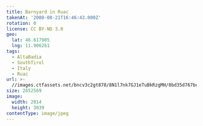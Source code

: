 ```yaml
---
title: Barnyard in Ruac
takenAt: '2008-08-21T16:46:43.000Z'
rotation: 0
license: CC BY-ND 3.0
geo:
  lat: 46.617905
  lng: 11.906261
tags:
  - AltaBadia
  - SouthTirol
  - Italy
  - Ruac
url: >-
  //images.ctfassets.net/bncv3c2gt878/8N1l7nk7GJ1eTuBkRzgMH/8bd35d767bce456949f806cecb6c5b0b/barnyard-in-ruac_4343159955_o
size: 2652569
image:
  width: 2014
  height: 3039
contentType: image/jpeg
---
```


